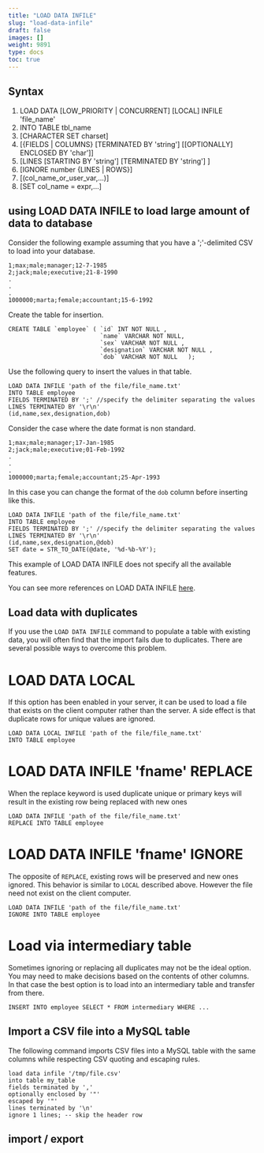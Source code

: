 ```yaml
---
title: "LOAD DATA INFILE"
slug: "load-data-infile"
draft: false
images: []
weight: 9891
type: docs
toc: true
---
```


## Syntax
 1. LOAD DATA [LOW_PRIORITY | CONCURRENT] [LOCAL] INFILE 'file_name'
 2. INTO TABLE tbl_name
 3. [CHARACTER SET charset]
 4. [{FIELDS | COLUMNS}
        [TERMINATED BY 'string']
        [[OPTIONALLY] ENCLOSED BY 'char']]
 5.  [LINES
        [STARTING BY 'string']
        [TERMINATED BY 'string']
    ]
 6. [IGNORE number {LINES | ROWS}]
 7.  [(col_name_or_user_var,...)]
 8.  [SET col_name = expr,...]

## using LOAD DATA INFILE to load large amount of data to database
   Consider the following example assuming that you have a ';'-delimited CSV to load into your database.

    1;max;male;manager;12-7-1985
    2;jack;male;executive;21-8-1990
    .
    .
    .
    1000000;marta;female;accountant;15-6-1992

Create the table for insertion.

    CREATE TABLE `employee` ( `id` INT NOT NULL ,
                              `name` VARCHAR NOT NULL, 
                              `sex` VARCHAR NOT NULL ,
                              `designation` VARCHAR NOT NULL ,
                              `dob` VARCHAR NOT NULL   );                              
Use the following query to insert the values in that table.

    LOAD DATA INFILE 'path of the file/file_name.txt' 
    INTO TABLE employee
    FIELDS TERMINATED BY ';' //specify the delimiter separating the values
    LINES TERMINATED BY '\r\n'
    (id,name,sex,designation,dob)

Consider the case where the date format is non standard.

    1;max;male;manager;17-Jan-1985
    2;jack;male;executive;01-Feb-1992
    .
    .
    .
    1000000;marta;female;accountant;25-Apr-1993

In this case you can change the format of the `dob` column before inserting like this.

    LOAD DATA INFILE 'path of the file/file_name.txt' 
    INTO TABLE employee
    FIELDS TERMINATED BY ';' //specify the delimiter separating the values
    LINES TERMINATED BY '\r\n'
    (id,name,sex,designation,@dob)
    SET date = STR_TO_DATE(@date, '%d-%b-%Y');

This example of LOAD DATA INFILE does not specify all the available features.

You can see more references on LOAD DATA INFILE [here][1].


  [1]: http://dev.mysql.com/doc/refman/5.7/en/load-data.html

## Load data with duplicates
If you use the `LOAD DATA INFILE` command to populate a table with existing data, you will often find that the import fails due to duplicates. There are several possible ways to overcome this problem.

LOAD DATA LOCAL
=
If this option has been enabled in your server, it can be used to load a file that exists on the client computer rather than the server. A side effect is that duplicate rows for unique values are ignored. 

    LOAD DATA LOCAL INFILE 'path of the file/file_name.txt' 
    INTO TABLE employee

LOAD DATA INFILE 'fname' REPLACE
=
When the replace keyword is used duplicate unique or primary keys will result in the existing row being replaced with new ones

    LOAD DATA INFILE 'path of the file/file_name.txt' 
    REPLACE INTO TABLE employee

LOAD DATA INFILE 'fname' IGNORE
=
The opposite of `REPLACE`, existing rows will be preserved and new ones ignored. This behavior is similar to `LOCAL` described above. However the file need not exist on the client computer.

    LOAD DATA INFILE 'path of the file/file_name.txt' 
    IGNORE INTO TABLE employee

Load via intermediary table
=
Sometimes ignoring or replacing all duplicates may not be the ideal option. You may need to make decisions based on the contents of other columns. In that case the best option is to load into an intermediary table and transfer from there.

    INSERT INTO employee SELECT * FROM intermediary WHERE ...

## Import a CSV file into a MySQL table
The following command imports CSV files into a MySQL table with the same columns while respecting CSV quoting and escaping rules.

    load data infile '/tmp/file.csv'
    into table my_table
    fields terminated by ','
    optionally enclosed by '"'
    escaped by '"'
    lines terminated by '\n'
    ignore 1 lines; -- skip the header row

## import / export


